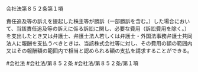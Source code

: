 会社法第８５２条第１項

責任追及等の訴えを提起した株主等が勝訴（一部勝訴を含む。）した場合において、当該責任追及等の訴えに係る訴訟に関し、必要な費用（訴訟費用を除く。）を支出したとき又は弁護士、弁護士法人若しくは弁護士・外国法事務弁護士共同法人に報酬を支払うべきときは、当該株式会社等に対し、その費用の額の範囲内又はその報酬額の範囲内で相当と認められる額の支払を請求することができる。

#会社法
#会社法/第８５２条
#会社法/第８５２条/第１項
